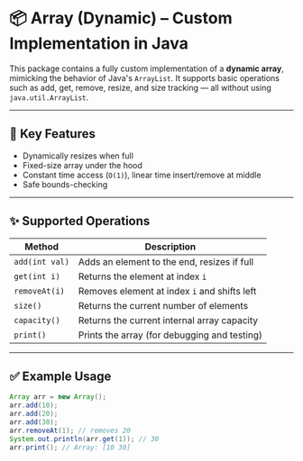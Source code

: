# 📦 Array (Dynamic) – Custom Implementation in Java

This package contains a fully custom implementation of a **dynamic array**, mimicking the behavior of Java's `ArrayList`. It supports basic operations such as add, get, remove, resize, and size tracking — all without using `java.util.ArrayList`.

---

## 🧠 Key Features

- Dynamically resizes when full
- Fixed-size array under the hood
- Constant time access (`O(1)`), linear time insert/remove at middle
- Safe bounds-checking

---

## ✨ Supported Operations

| Method         | Description                                       |
|----------------|---------------------------------------------------|
| `add(int val)` | Adds an element to the end, resizes if full       |
| `get(int i)`   | Returns the element at index `i`                  |
| `removeAt(i)`  | Removes element at index `i` and shifts left      |
| `size()`       | Returns the current number of elements            |
| `capacity()`   | Returns the current internal array capacity       |
| `print()`      | Prints the array (for debugging and testing)      |

---

## ✅ Example Usage

```java
Array arr = new Array();
arr.add(10);
arr.add(20);
arr.add(30);
arr.removeAt(1); // removes 20
System.out.println(arr.get(1)); // 30
arr.print(); // Array: [10 30]
